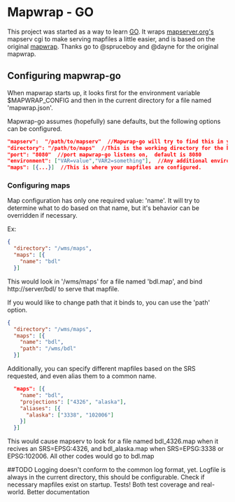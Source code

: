 # Mapwrap - GO

This project was started as a way to learn [GO](http://golang.org). It wraps [mapserver.org's](http://mapserver.org)  mapserv cgi to make serving mapfiles a little easier,
and is based on the original [mapwrap](http://github.com/gina-alaska/mapwrap).  Thanks go to @spruceboy and @dayne for the original mapwrap.


## Configuring mapwrap-go

When mapwrap starts up, it looks first for the environment variable $MAPWRAP_CONFIG and then in the current directory for a file named 'mapwrap.json'.

Mapwrap-go assumes (hopefully) sane defaults, but the following options can be configured.

```json
"mapserv":  "/path/to/mapserv"  //Mapwrap-go will try to find this in your $PATH
"directory": "/path/to/maps"  //This is the working directory for the http server. Defaults to the current directory
"port": "8080"  //port mapwrap-go listens on,  default is 8080
"environment": ["VAR=value","VAR2=something"],  //Any additional environment variables that mapserv might need to run. Default []
"maps": [{...}]  //This is where your mapfiles are configured.
```

###  Configuring maps
Map configuration has only one required value: 'name'. It will try to determine what to do based on that name, but it's behavior can be overridden if necessary.

Ex:  
```json
{
  "directory": "/wms/maps",
  "maps": [{
    "name": "bdl"
  }]
```

This would look in '/wms/maps' for a file named 'bdl.map', and bind http://server/bdl/ to serve that mapfile.

If you would like to change path that it binds to, you can use the 'path' option.
```json
{
  "directory": "/wms/maps",
  "maps": [{
    "name": "bdl",
    "path": "/wms/bdl"
  }]
```

Additionally, you can specify different mapfiles based on the SRS requested, and even alias them to a common name.
```json
  "maps": [{
    "name": "bdl",
    "projections": ["4326", "alaska"],
    "aliases": [{
      "alaska": ["3338", "102006"]
    }]
  }]
```

This would cause mapserv to look for a file named bdl_4326.map when it recives an SRS=EPSG:4326, and bdl_alaska.map when SRS=EPSG:3338 or EPSG:102006. All other codes would go to bdl.map


##TODO
Logging doesn't conform to the common log format, yet. 
Logfile is always in the current directory, this should be configurable.
Check if necessary mapfiles exist on startup.
Tests! Both test coverage and real-world. 
Better documentation

